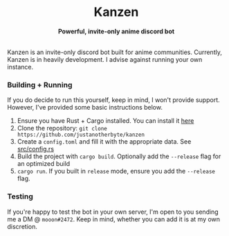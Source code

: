 <h1 align="center">Kanzen</h1>
<div align="center">
 <strong>
 Powerful, invite-only anime discord bot
 </strong>
<br />
<br />
</div>
</h1>


Kanzen is an invite-only discord bot built for anime communities. Currently, Kanzen is in heavily development. I advise against running your own instance.

### Building + Running

If you do decide to run this yourself, keep in mind, I won't provide support. However, I've provided some basic instructions below.

1. Ensure you have Rust + Cargo installed. You can install it [here](https://www.rust-lang.org/tools/install)
2. Clone the repository:
    `git clone https://github.com/justanotherbyte/kanzen`
3. Create a `config.toml` and fill it with the appropriate data. See [src/config.rs](src/config.rs)
4. Build the project with `cargo build`. Optionally add the `--release` flag for an optimized build
5. `cargo run`. If you built in `release` mode, ensure you add the `--release` flag.

### Testing

If you're happy to test the bot in your own server, I'm open to you sending me a DM @ `mooon#2472`. Keep in mind, whether you can add it is at my own discretion.

